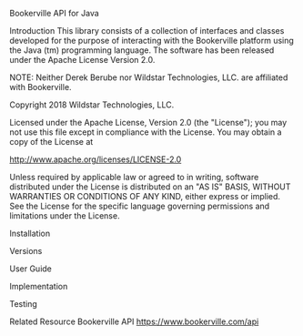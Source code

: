 Bookerville API for Java

Introduction
This library consists of a collection of interfaces and classes 
developed for the purpose of interacting with the Bookerville platform 
using the Java (tm) programming language.  The software has been released 
under the Apache License Version 2.0.

NOTE: Neither Derek Berube nor Wildstar Technologies, LLC. are affiliated
with Bookerville.

Copyright 2018 Wildstar Technologies, LLC.

Licensed under the Apache License, Version 2.0 (the "License"); you may not
use this file except in compliance with the License.  You may obtain a copy 
of the License at

   http://www.apache.org/licenses/LICENSE-2.0

Unless required by applicable law or agreed to in writing, software 
distributed under the License is distributed on an "AS IS" BASIS, WITHOUT 
WARRANTIES OR CONDITIONS OF ANY KIND, either express or implied.  See the
License for the specific language governing permissions and limitations under
the License.

Installation

Versions

User Guide

Implementation

Testing

Related Resource
Bookerville API
https://www.bookerville.com/api